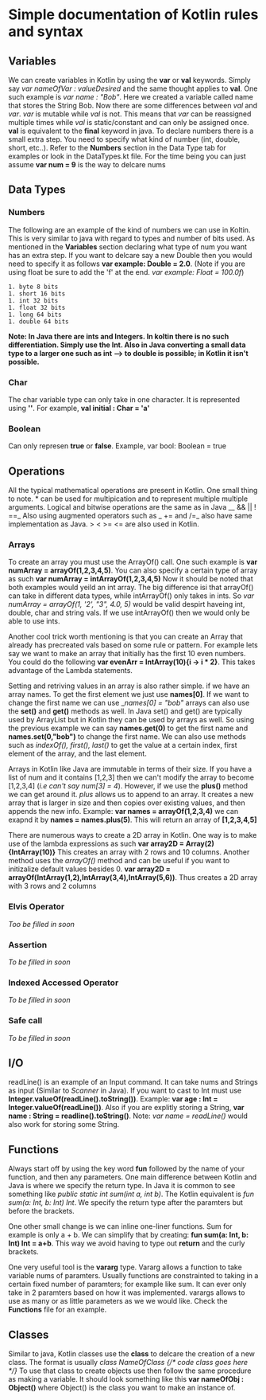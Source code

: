 # Simple documentation of Kotlin rules and syntax





## Variables

We can create variables in Kotlin by using the __var__ or __val__ keywords. Simply say _var nameOfVar : valueDesired_ and the same thought applies to __val__. 
One such example is _var name : "Bob"_. Here we created a variable called name that stores the String Bob. Now there are some differences between _val_ and _var_.
_var_ is mutable while _val_ is not. This means that _var_ can be reassigned multiple times while _val_ is static/constant and can only be assigned once.
__val__ is equivalent to the __final__ keyword in java. To declare numbers there is a small extra step. You need to specify what kind of number (int, double, short, etc..).
Refer to the __Numbers__ section in the Data Type tab for examples or look in the DataTypes.kt file. For the time being you can just assume __var num = 9__ is the way to delcare nums

## Data Types

### Numbers

The following are an example of the kind of numbers we can use in Koltin. This is very similar to java with regard to types and number of bits used.
As mentioned in the __Variables__ section declaring what type of num you want has an extra step. If you want to delcare say a new Double then you would need to specify it as follows
__var example: Double = 2.0__. (Note if you are using float be sure to add the 'f' at the end. _var example: Float = 100.0f_)

    1. byte 8 bits
    1. short 16 bits
    1. int 32 bits
    1. float 32 bits
    1. long 64 bits
    1. double 64 bits

__Note: In Java there are ints and Integers. In koltin there is no such differentiation. Simply use the Int. Also in Java converting a small data type to a larger one such as int --> to double is possible;
in Kotlin it isn't possible.__

### Char

The char variable type can only take in one character. It is represented using __''__. For example, __val initial : Char = 'a'__ 

### Boolean

Can only represen __true__ or __false__. Example, var bool: Boolean = true

## Operations

All the typical mathematical operations are present in Kotlin. One small thing to note. * can be used for multipication and to represent multiple multiple arguments.
Logical and bitwise operations are the same as in Java __ && || ! ==_ Also using augmented operators such as _ += and /=_ also have same implementation as Java. > < >= <= are also used in Kotlin.

### Arrays

To create an array you must use the ArrayOf() call. One such example is __var numArray = arrayOf(1,2,3,4,5)__. You can also specify a certain type of array as such __var numArray = intArrayOf(1,2,3,4,5)__
Now it should be noted that both examples would yeild an int array. The big difference isi that arrayOf() can take in different data types, while intArrayOf() only takes in ints. So
_var numArray = arrayOf(1, '2', "3", 4.0, 5)_ would be valid despirt haveing int, double, char and string vals. If we use intArrayOf() then we would only be able to use ints.

Another cool trick worth mentioning is that you can create an Array that already has precreated vals based on some rule or pattern. For example lets say we want to make an array that initially has
the first 10 even numbers. You could do the following __var evenArr = IntArray(10){i -> i * 2}__. This takes advantage of the Lambda statements.

Setting and retriving values in an array is also rather simple. if we have an array names. To get the first element we just use __names[0]__. If we want to change the first name we can use __names[0] = "bob"_
arrays can also use the __set()__ and __get()__ methods as well. In Java set() and get() are typically used by ArrayList but in Kotlin they can be used by arrays as well. So using the previous example
we can say __names.get(0)__ to get the first name and __names.set(0,"bob")__ to change the first name. We can also use methods such as _indexOf(), first(), last()_ to get the value at a certain index,
first element of the array, and the last element.

Arrays in Kotlin like Java are immutable in terms of their size. If you have a list of num and it contains [1,2,3] then we can't modify the array to become [1,2,3,4] (_i.e can't say num[3] = 4_). However,
if we use the __plus()__ method we can get around it. _plus_ allows us to append to an array. It creates a new array that is larger in size and then copies over existing values, and then appends the new
info. Example: __var names = arrayOf(1,2,3,4)__ we can exapnd it by __names = names.plus(5)__. This will return an array of __[1,2,3,4,5]__

There are numerous ways to create a 2D array in Kotlin. One way is to make use of the lambda expressions as such __var array2D = Array(2) {IntArray(10)}__ This creates an array with 2 rows and 10 columns.
Another method uses the _arrayOf()_ method and can be useful if you want to initizalize default values besides 0. __var array2D = arrayOf(IntArray(1,2),IntArray(3,4),IntArray(5,6))__. Thus creates a 2D
array with 3 rows and 2 columns

### Elvis Operator

_Too be filled in soon_

### Assertion

_To be filled in soon_

### Indexed Accessed Operator

_To be filled in soon_

### Safe call

_To be filled in soon_

## I/O

readLine() is an example of an Input command. It can take nums and Strings as input (Similar to _Scanner_ in Java). If you want to cast to Int must use __Integer.valueOf(readLine().toString())__.
Example: __var age : Int = Integer.valueOf(readLine())__. Also if you are explitly storing a String, __var name : String = readline().toString()__. Note: _var name = readLine()_ would also work for storing
some String.

## Functions

Always start off by using the key word __fun__ followed by the name of your function, and then any parameters. One main difference between Kotlin and Java is where we specify the return type.
In Java it is common to see something like _public static int sum(int a, int b)_. The Kotlin equivalent is _fun sum(a: Int, b: Int) Int_. We specify the return type after the paramters but before the 
brackets.

One other small change is we can inline one-liner functions. Sum for example is only a + b. We can simplify that by creating: __fun sum(a: Int, b: Int) Int = a+b__. This way we avoid having to type out
__return__ and the curly brackets.

One very useful tool is the __vararg__ type. Vararg allows a function to take variable nums of paramters. Usually functions are constrainted to taking in a certain fixed number of paramters; for example
like sum. It can ever only take in 2 paramters based on how it was implemented. varargs allows to use as many or as little parameters as we we would like. Check the __Functions__ file for an example.

## Classes

Similar to java, Kotlin classes use the __class__ to delcare the creation of a new class. The format is usually _class NameOfClass {/* code class goes here */}_
To use that class to create objects use then follow the same procedure as making a variable. It should look something like this __var nameOfObj : Object()__ where Object() is the class you want to make 
an instance of.


